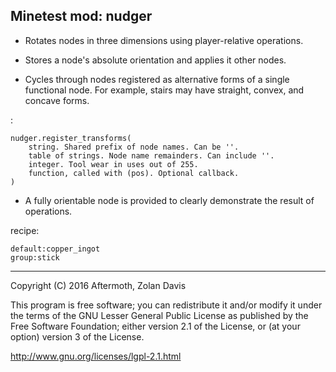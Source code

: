 Minetest mod: nudger
----

* Rotates nodes in three dimensions using player-relative operations.

* Stores a node's absolute orientation and applies it other nodes.

* Cycles through nodes registered as alternative forms of a single functional node. For example, stairs may have straight, convex, and concave forms.

:

    nudger.register_transforms(
        string. Shared prefix of node names. Can be ''.
        table of strings. Node name remainders. Can include ''.
        integer. Tool wear in uses out of 255.
        function, called with (pos). Optional callback.
    )

* A fully orientable node is provided to clearly demonstrate the result of operations.


recipe:

    default:copper_ingot
    group:stick


----

Copyright (C) 2016 Aftermoth, Zolan Davis

This program is free software; you can redistribute it and/or modify it
under the terms of the GNU Lesser General Public License as published
by the Free Software Foundation; either version 2.1 of the License,
or (at your option) version 3 of the License.

http://www.gnu.org/licenses/lgpl-2.1.html

